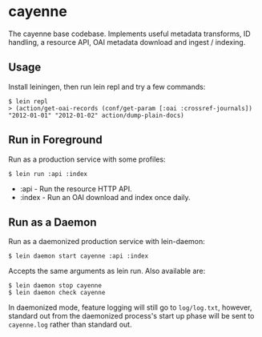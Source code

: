 # cayenne

The cayenne base codebase. Implements useful metadata transforms, ID handling, a resource API, OAI metadata
download and ingest / indexing.

## Usage

Install leiningen, then run lein repl and try a few commands:

    $ lein repl
	> (action/get-oai-records (conf/get-param [:oai :crossref-journals]) "2012-01-01" "2012-01-02" action/dump-plain-docs)

## Run in Foreground

Run as a production service with some profiles:

    $ lein run :api :index

- :api - Run the resource HTTP API.
- :index - Run an OAI download and index once daily.

## Run as a Daemon

Run as a daemonized production service with lein-daemon:

    $ lein daemon start cayenne :api :index

Accepts the same arguments as lein run. Also available are:

    $ lein daemon stop cayenne
    $ lein daemon check cayenne

In daemonized mode, feature logging will still go to `log/log.txt`, however,
standard out from the daemonized process's start up phase will be sent to
`cayenne.log` rather than standard out.
